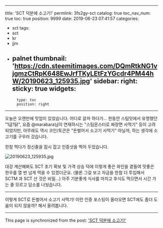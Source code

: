 
---
title: 'SCT 덕분에 소고기!'
permlink: 3fs2gy-sct
catalog: true
toc_nav_num: true
toc: true
position: 9999
date: 2019-06-23 07:41:57
categories:
- sct
tags:
- sct
- kr
- jjm
- palnet
thumbnail: 'https://cdn.steemitimages.com/DQmRtkNG1vjgmzCtRpK648EwJrfTKyLEtFzYGcdr4PM44hW/20190623_125935.jpg'
sidebar:
    right:
        sticky: true
widgets:
    -
        type: toc
        position: right
---


오늘은 오랜만에 밋업이 있었습니다. 어디로 갈까 하다가... 한동안 스팀잇에서 유명했던 "1글1닭",  요즘 @marabara님이 연재하시는 "스팀몬스터로 짜장면 사먹기" 등이 고려되었지만, 아무래도 역시 코인/토큰은 "돈벌어서 소고기 사먹기" 아닐까, 하는 생각에 소고기를 구우러 갔습니다.

한참 먹다가 정신줄을 잠시 잡고 인증샷을 찍어 두었습니다.

![20190623_125935.jpg](https://cdn.steemitimages.com/DQmRtkNG1vjgmzCtRpK648EwJrfTKyLEtFzYGcdr4PM44hW/20190623_125935.jpg)
<br>

대강 계산해봐도 SCT 초기 확보 및 가격 상승 덕에 이렇게 좋은 와인을 곁들여 맛좋은 한우를 열 번 넘게 먹을 수 있겠더군요. (물론 그걸 보고 자금을 한참 더 투입해서 SCTM 과 SCT 산 것은 비밀...) 아주 기분좋게 식사를 마치고 후식도 먹으면서 시간 가는 줄 모르고 담소를 나눴습니다.

---

이렇게 SCT로 돈벌어서 소고기 사먹기! 이런 인증 포스팅이 올라오면 SCT에도 좀더 도움이 되지 않을까? 해서 올려봅니다.

- - -

This page is synchronized from the post: ['SCT 덕분에 소고기!'](https://steemit.com/@glory7/3fs2gy-sct)
